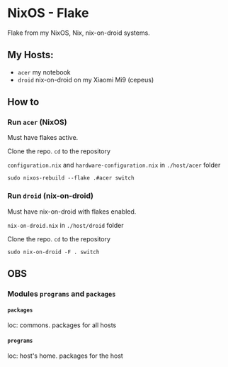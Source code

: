 # NixOS - Flake
Flake from my NixOS, Nix, nix-on-droid systems.

## My Hosts:
- `acer` my notebook
- `droid` nix-on-droid on my Xiaomi Mi9 (cepeus)

## How to
### Run `acer` (NixOS)
Must have flakes active.

Clone the repo. `cd` to the repository

`configuration.nix` and `hardware-configuration.nix` in `./host/acer` folder

```console
sudo nixos-rebuild --flake .#acer switch
```
### Run `droid` (nix-on-droid)
Must have nix-on-droid with flakes enabled.

`nix-on-droid.nix` in `./host/droid` folder

Clone the repo. `cd` to the repository
```console
sudo nix-on-droid -F . switch
```

## OBS
### Modules `programs` and `packages`
#### `packages`
loc: commons. packages for all hosts
#### `programs`
loc: host's home. packages for the host
